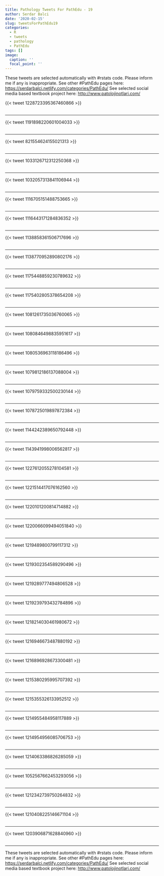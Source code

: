 ```yaml
---
title: Pathology Tweets For PathEdu - 19
author: Serdar Balci
date: '2020-02-15'
slug: tweetsForPathEdu19
categories:
  - R
  - tweets
  - pathology
  - PathEdu
tags: []
image:
  caption: ''
  focal_point: ''
---
```



These tweets are selected automatically with #rstats code. Please inform me if any is inappropriate.
See other #PathEdu pages here: https://serdarbalci.netlify.com/categories/PathEdu/ 
See selected social media based textbook project here: http://www.patolojinotlari.com/

{{< tweet 1228723395367460866 >}}
<br>
<br>
<hr>
{{< tweet 1191898220601004033 >}}
<br>
<br>
<hr>
{{< tweet 821554624155021313 >}}
<br>
<br>
<hr>
{{< tweet 1033126712312250368 >}}
<br>
<br>
<hr>
{{< tweet 1032057313841106944 >}}
<br>
<br>
<hr>
{{< tweet 1116705151488753665 >}}
<br>
<br>
<hr>
{{< tweet 1116443171284836352 >}}
<br>
<br>
<hr>
{{< tweet 1138858361506717696 >}}
<br>
<br>
<hr>
{{< tweet 1138770952890802176 >}}
<br>
<br>
<hr>
{{< tweet 1175448859230789632 >}}
<br>
<br>
<hr>
{{< tweet 1175402805378654208 >}}
<br>
<br>
<hr>
{{< tweet 1081261735036760065 >}}
<br>
<br>
<hr>
{{< tweet 1080846498835951617 >}}
<br>
<br>
<hr>
{{< tweet 1080536963118186496 >}}
<br>
<br>
<hr>
{{< tweet 1079812186137088004 >}}
<br>
<br>
<hr>
{{< tweet 1079759332500230144 >}}
<br>
<br>
<hr>
{{< tweet 1078725019897872384 >}}
<br>
<br>
<hr>
{{< tweet 1144242389650792448 >}}
<br>
<br>
<hr>
{{< tweet 1143941998006562817 >}}
<br>
<br>
<hr>
{{< tweet 1227612055278104581 >}}
<br>
<br>
<hr>
{{< tweet 1221514417076162560 >}}
<br>
<br>
<hr>
{{< tweet 1220101200814714882 >}}
<br>
<br>
<hr>
{{< tweet 1220066099494051840 >}}
<br>
<br>
<hr>
{{< tweet 1219489800799117312 >}}
<br>
<br>
<hr>
{{< tweet 1219302354589290496 >}}
<br>
<br>
<hr>
{{< tweet 1219289777494806528 >}}
<br>
<br>
<hr>
{{< tweet 1219239793432784896 >}}
<br>
<br>
<hr>
{{< tweet 1218214030461980672 >}}
<br>
<br>
<hr>
{{< tweet 1216946673487880192 >}}
<br>
<br>
<hr>
{{< tweet 1216896928673300481 >}}
<br>
<br>
<hr>
{{< tweet 1215380295995707392 >}}
<br>
<br>
<hr>
{{< tweet 1215355326133952512 >}}
<br>
<br>
<hr>
{{< tweet 1214955484958117889 >}}
<br>
<br>
<hr>
{{< tweet 1214954956085706753 >}}
<br>
<br>
<hr>
{{< tweet 1214063386826285059 >}}
<br>
<br>
<hr>
{{< tweet 1052567662453293056 >}}
<br>
<br>
<hr>
{{< tweet 1212342739750264832 >}}
<br>
<br>
<hr>
{{< tweet 1210408225146671104 >}}
<br>
<br>
<hr>
{{< tweet 1203906871628840960 >}}
<br>
<br>
<hr>


These tweets are selected automatically with #rstats code. Please inform me if any is inappropriate.
See other #PathEdu pages here: https://serdarbalci.netlify.com/categories/PathEdu/ 
See selected social media based textbook project here: http://www.patolojinotlari.com/
